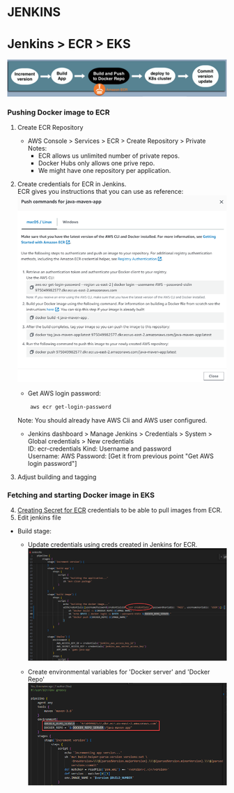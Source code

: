 # JENKINS
# Jenkins > ECR > EKS


![](/Containerization/Kubernetes/_K8s-assets/jenkins_pipeline_ECS_EKS.png)  

### Pushing Docker image to ECR
1. Create ECR Repository  
    * AWS Console > Services > ECR > Create Repository > Private   
    Notes:   
        * ECR allows us unlimited number of private repos.
        * Docker Hubs only allows one prive repo.
        * We might have one repository per application.
2. Create credentials for ECR in Jenkins.  
ECR gives you instructions that you can use as reference:  
![](/AWS/_assets/ECR_push_cmds.png)  


    * Get AWS login password:  

    ```bash
        aws ecr get-login-password
    ```  
    Note: You should already have AWS Cli and AWS user configured.
    * Jenkins dashboard > Manage Jenkins > Credentials > System > Global credentials > New credentials  
    ID: ecr-credentials
    Kind: Username and password  
    Username: AWS
    Password: [Get it from previous point "Get AWS login password"]
3. Adjust building and tagging  

### Fetching and starting Docker image in EKS  
4. [Creating Secret for ECR](/Containerization/Creating_K8s_secret.md) credentials to be able to pull images from ECR.  
6. Edit jenkins file
* Build stage:  
    * Update credentials using creds created in Jenkins for ECR.  
    ![](/AWS/_assets/Using_DockerRepoEnvVar.png)

    * Create environmental variables for 'Docker server' and 'Docker Repo'  
    ![](/AWS/_assets/DockerRepoEnvVar.png)
